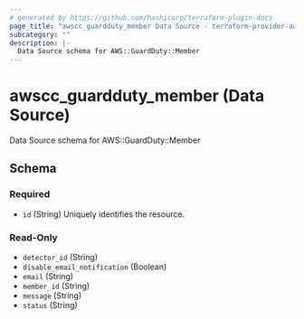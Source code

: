 ```yaml
---
# generated by https://github.com/hashicorp/terraform-plugin-docs
page_title: "awscc_guardduty_member Data Source - terraform-provider-awscc"
subcategory: ""
description: |-
  Data Source schema for AWS::GuardDuty::Member
---
```


# awscc_guardduty_member (Data Source)

Data Source schema for AWS::GuardDuty::Member



<!-- schema generated by tfplugindocs -->
## Schema

### Required

- `id` (String) Uniquely identifies the resource.

### Read-Only

- `detector_id` (String)
- `disable_email_notification` (Boolean)
- `email` (String)
- `member_id` (String)
- `message` (String)
- `status` (String)
